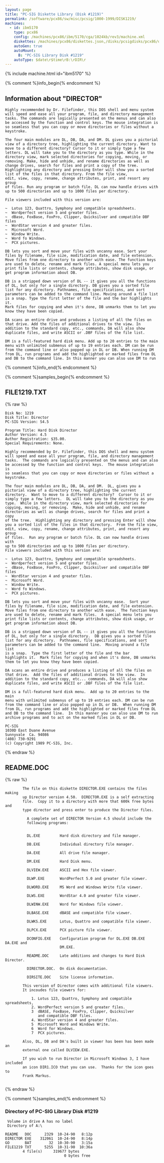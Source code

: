 ```yaml
---
layout: page
title: "PC-SIG Diskette Library (Disk #1219)"
permalink: /software/pcx86/sw/misc/pcsig/1000-1999/DISK1219/
machines:
  - id: ibm5170
    type: pcx86
    config: /machines/pcx86/ibm/5170/cga/1024kb/rev3/machine.xml
    diskettes: /machines/pcx86/diskettes.json,/disks/pcsigdisks/pcx86/diskettes.json
    autoGen: true
    autoMount:
      B: "PC-SIG Library Disk #1219"
    autoType: $date\r$time\rB:\rDIR\r
---
```


{% include machine.html id="ibm5170" %}

{% comment %}info_begin{% endcomment %}

## Information about "DIRECTOR"

    Highly recommended by Dr. Filefinder, this DOS shell and menu system
    will speed and ease all your program, file, and directory management
    tasks. The commands are logically presented on the menus and can also
    be accessed by the function and control keys. The mouse integration is
    so seamless that you can copy or move directories or files without a
    keystroke.
    
    The four main modules are DL, DB, DA, and DM. DL gives you a pictorial
    view of a directory tree, highlighting the current directory. Want to
    move to a different directory? Cursor to it or simply type a few
    letters. DL will take you to the directory as you type. While in the
    directory view, mark selected directories for copying, moving, or
    removing. Make, hide and unhide, and rename directories as well as
    change drives, search for files and print a copy of the tree.
    Highlighting any directory and pressing Enter will show you a sorted
    list of the files in that directory. From the file view,
    edit, view, copy, rename, change attributes, print, and resort any group
    of files. Run any program or batch file. DL can now handle drives with
    up to 500 directories and up to 1000 files per directory.
    
    File viewers included with this version are:
    
    ~  Lotus 123, Quattro, Symphony and compatible spreadsheets.
    ~  Wordperfect version 5 and greater files.
    ~  dBase, FoxBase, FoxPro, Clipper, Quicksilver and compatible DBF files
    ~  WordStar version 4 and greater files.
    ~  Microsoft Word.
    ~  Window Write.
    ~  Word fo Windows.
    ~  PCX pictures.
    
    DB lets you sort and move your files with uncanny ease. Sort your
    files by filename, file size, modification date, and file extension.
    Move files from one directory to another with ease. The function keys
    are used to delete, rename and mark files. A special menu lets you
    print file lists or contents, change attributes, show disk usage, or
    get program information about DB.
    
    DB is a stripped down version of DL -- it gives you all the functions
    of DL, but only for a single directory. DB gives you a sorted file
    list for any directory. Pathnames, file specifications, and sort
    parameters can be added to the command line. Moving around a file list
    is a snap. Type the first letter of the file and the bar highlights it.
    Mark files for copying and when it's done, DB unmarks them to let you
    know they have been copied.
    
    DA scans an entire drive and produces a listing of all the files on
    that drive. Add the files of additional drives to the view. In
    addition to the standard copy, etc., commands, DA will also show
    duplicate files, and write ASCII or .DBF files of the file list.
    
    DM is a full-featured hard disk menu. Add up to 20 entries to the main
    menu with unlimited submenus of up to 19 entries each. DM can be run
    from the command line or also popped up in DL or DB. When running DM
    from DL, run programs and add the highlighted or marked files from DL
    and DB to the command line. In this manner you can also use DM to run
{% comment %}info_end{% endcomment %}

{% comment %}samples_begin{% endcomment %}

## FILE1219.TXT

{% raw %}
```
Disk No: 1219                                                           
Disk Title: Director                                                    
PC-SIG Version: S4.5                                                    
                                                                        
Program Title: Hard Disk Director                                       
Author Version: 4.5                                                     
Author Registration: $35.00.                                            
Special Requirements: None.                                             
                                                                        
Highly recommended by Dr. Filefinder, this DOS shell and menu system    
will speed and ease all your program, file, and directory management    
tasks.  The commands are logically presented on the menus and can also  
be accessed by the function and control keys.  The mouse integration is 
so seamless that you can copy or move directories or files without a    
keystroke.                                                              
                                                                        
The four main modules are DL, DB, DA, and DM.  DL, gives you a          
pictorial view of a directory tree, highlighting the current            
directory.  Want to move to a different directory?  Cursor to it or     
simply type a few letters.  DL will take you to the directory as you    
type.  While in the directory view, mark selected directories for       
copying, moving, or removing.  Make, hide and unhide, and rename        
directories as well as change drives, search for files and print a copy 
of the tree.  Highlighting any directory and pressing Enter will show   
you a sorted list of the files in that directory.  From the file view,  
edit, view, copy, rename, change attributes, print, and resort any group
of files.  Run any program or batch file. DL can now handle drives with 
up to 500 directories and up to 1000 files per directory.               
File viewers included with this version are:                            
                                                                        
~  Lotus 123, Quattro, Symphony and compatible spreadsheets.            
~  Wordperfect version 5 and greater files.                             
~  dBase, FoxBase, FoxPro, Clipper, Quicksilver and compatible DBF files
~  WordStar version 4 and greater files.                                
~  Microsoft Word.                                                      
~  Window Write.                                                        
~  Word fo Windows.                                                     
~  PCX pictures.                                                        
                                                                        
DB lets you sort and move your files with uncanny ease.  Sort your      
files by filename, file size, modification date, and file extension.    
Move files from one directory to another with ease.  The function keys  
are used to delete, rename and mark files.  A special menu lets you     
print file lists or contents, change attributes, show disk usage, or    
get program information about DB.                                       
                                                                        
DB is a stripped down version of DL -- it gives you all the functions   
of DL, but only for a single directory.  DB gives you a sorted file     
list for any directory.  Pathnames, file specifications, and sort       
parameters can be added to the command line.  Moving around a file list 
is a snap.  Type the first letter of the file and the bar               
highlights it.  Mark files for copying and when it's done, DB unmarks   
them to let you know they have been copied.                             
                                                                        
DA scans an entire drive and produces a listing of all the files on     
that drive.  Add the files of additional drives to the view.  In        
addition to the standard copy, etc... commands, DA will also show       
duplicate files, and write ASCII or .DBF files of the file list.        
                                                                        
DM is a full-featured hard disk menu.  Add up to 20 entries to the main 
menu with unlimited submenus of up to 19 entries each. DM can be run    
from the command line or also popped up in DL or DB.  When running DM   
from DL, run programs and add the highlighted or marked files from DL   
and DB to the command line.  In this manner you can also use DM to run  
archive programs and to act on the marked files in DL or DB.            
                                                                        
PC-SIG                                                                  
1030D East Duane Avenue                                                 
Sunnyvale  Ca. 94086                                                    
(408) 730-9291                                                          
(c) Copyright 1989 PC-SIG, Inc.                                         
```
{% endraw %}

## README.DOC

{% raw %}
```
        The file on this diskette DIRECTOR.EXE contains the files making
        up Director version 4.50.  DIRECTOR.EXE is a self extracting
        file.  Copy it to a directory with more that 600k free bytes and
        type director and press enter to produce the Director files.

          A complete set of DIRECTOR Version 4.5 should include the
          following programs:                 
                                                                            

          DL.EXE         Hard disk directory and file manager.

          DB.EXE         Individual directory file manager.

          DA.EXE         All drive file manager. 

          DM.EXE         Hard Disk menu.

          DLVIEW.EXE     ASCII and Hex file viewer.
           
          DLWP.EXE       WordPerfect 5.0 and greater file viewer.

          DLWORD.EXE     MS Word and Windows Write file viewer.

          DLWS.EXE       WordStar 4.0 and greater file viewer.

          DLWINW.EXE     Word for Windows file viewer.

          DLBASE.EXE     dBASE and compatible file viewer.

          DLWKS.EXE      Lotus, Quattro and compatible file viewer.

          DLPCX.EXE      PCX picture file viewer.

          DCONFIG.EXE    Configuration program for DL.EXE DB.EXE DA.EXE and
                         DM.EXE.

          README.DOC     Late additions and changes to Hard Disk Director.

          DIRECTOR.DOC.  On disk documentation.

          DIRSITE.DOC    Site license information.

        This version of Director comes with additional file viewers.
        It incoudes file viewers for:

            1. Lotus 123, Quattro, Symphony and compatible spreadsheets,
            2. WordPerfect version 5 and greater files.
            3  dBASE, FoxBase, FoxPro, Clipper, Quicksilver
               and compatible DBF files.
            4. WordStar version 4 and greater files.
            5  Microsoft Word and Windows Write.
            6  Word for Windows.
            7  PCX pictures.

        Also, DL, DB and DA's built in viewer has been has been made an
        external one called DLVIEW.EXE.

        If you wish to run Director in Microsoft Windows 3, I have included
        an icon DIR1.ICO that you can use.  Thanks for the icon goes to
        Frank Markus.


```
{% endraw %}

{% comment %}samples_end{% endcomment %}

### Directory of PC-SIG Library Disk #1219

     Volume in drive A has no label
     Directory of A:\

    README   DOC      2329  10-24-90   8:12p
    DIRECTOR EXE    312061  10-24-90   8:14p
    GO       BAT        32  10-30-90   3:15a
    FILE1219 TXT      5255  10-31-90  10:36a
            4 file(s)     319677 bytes
                               0 bytes free
